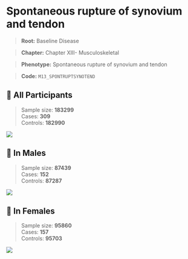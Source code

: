# Spontaneous rupture of synovium and tendon

> **Root:** Baseline Disease  

> **Chapter:** Chapter XIII- Musculoskeletal  

> **Phenotype:** Spontaneous rupture of synovium and tendon  

> **Code:** `M13_SPONTRUPTSYNOTEND`

## 🧪 All Participants  
> Sample size: **183299**  
> Cases: **309**  
> Controls: **182990**
<img src="/Disease/Figures/ALL/Incidence/M13_SPONTRUPTSYNOTEND.png"/>
<CsvTable src="/public/Disease/Data/ALL/Incidence/COX_M13_SPONTRUPTSYNOTEND.csv" label="🔍 View full results" />

## 👨 In Males  
> Sample size: **87439**  
> Cases: **152**  
> Controls: **87287**
<img src="/Disease/Figures/Male/Incidence/M13_SPONTRUPTSYNOTEND.png"/>
<CsvTable src="/public/Disease/Data/Male/Incidence/COX_M13_SPONTRUPTSYNOTEND.csv" label="🔍 View full results" />

## 👩 In Females  
> Sample size: **95860**  
> Cases: **157**  
> Controls: **95703**
<img src="/Disease/Figures/Female/Incidence/M13_SPONTRUPTSYNOTEND.png"/>
<CsvTable src="/public/Disease/Data/Female/Incidence/COX_M13_SPONTRUPTSYNOTEND.csv" label="🔍 View full results" />
